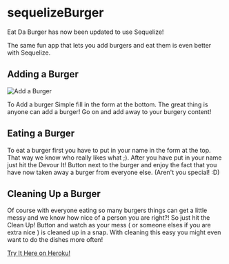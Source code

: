 # sequelizeBurger
Eat Da Burger has now been updated to use Sequelize!

The same fun app that lets you add burgers and eat them is even better
with Sequelize.

## Adding a Burger
![Add a Burger](./md-img/burger1.jpg)

To Add a burger Simple fill in the form at the bottom. The great thing is
anyone can add a burger! Go on and add away to your burgery content!

## Eating a Burger
To eat a burger first you have to put in your name in the form at the top.
That way we know who really likes what ;). After you have put in your name
just hit the Devour It! Button next to the burger and enjoy the fact that
you have now taken away a burger from everyone else. (Aren't you special! :D)

## Cleaning Up a Burger
Of course with everyone eating so many burgers things can get a little messy
and we know how nice of a person you are right?! So just hit the Clean Up! Button
and watch as your mess ( or someone elses if you are extra nice ) is cleaned up
in a snap. With cleaning this easy you might even want to do the dishes more often!

[Try It Here on Heroku!](https://murmuring-caverns-39629.herokuapp.com/)
